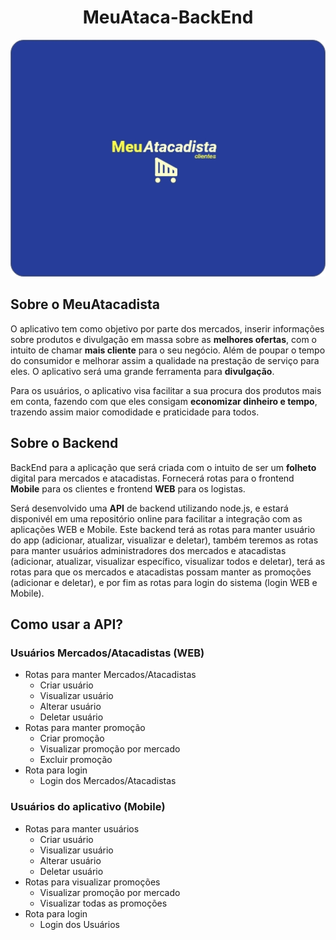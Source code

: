 <center> <h1>MeuAtaca-BackEnd</h1> </center> 

<p align="center">
  
  <img src="https://github.com/vitorruann/MeuAtaca-BackEnd/blob/master/images/LogoFundoAzuk.jpg"/>
</p>

## Sobre o MeuAtacadista
O aplicativo tem como objetivo por parte dos mercados, inserir informações sobre produtos e divulgação em massa sobre as **melhores ofertas**, com o intuito de chamar **mais cliente** para o seu negócio. Além de poupar o tempo do consumidor e melhorar assim a qualidade na prestação de serviço para eles. O aplicativo será uma grande ferramenta para **divulgação**.

Para os usuários, o aplicativo visa facilitar a sua procura dos produtos mais em conta, fazendo com que eles consigam **economizar dinheiro e tempo**, trazendo assim maior comodidade e praticidade para todos.

## Sobre o Backend
BackEnd para a aplicação que será criada com o intuito de ser um **folheto** digital para mercados e atacadistas. Fornecerá rotas para o frontend **Mobile** para os clientes e frontend **WEB** para os logistas.

Será desenvolvido uma **API** de backend utilizando node.js, e estará disponivél em uma repositório online para facilitar a integração com as aplicações WEB e Mobile. Este backend terá as rotas para manter usuário do app (adicionar, atualizar, visualizar e deletar), também teremos as rotas para manter usuários administradores dos mercados e atacadistas (adicionar, atualizar, visualizar específico, visualizar todos e deletar), terá as rotas para que os mercados e atacadistas possam manter as promoções (adicionar e deletar), e por fim as rotas para login do sistema (login WEB e Mobile).

## Como usar a API?
### Usuários Mercados/Atacadistas (WEB)
* Rotas para manter Mercados/Atacadistas
  * Criar usuário
  * Visualizar usuário
  * Alterar usuário
  * Deletar usuário 
* Rotas para manter promoção
  * Criar promoção
  * Visualizar promoção por mercado
  * Excluir promoção
* Rota para login
  * Login dos Mercados/Atacadistas

### Usuários do aplicativo (Mobile)
* Rotas para manter usuários
  * Criar usuário
  * Visualizar usuário
  * Alterar usuário
  * Deletar usuário
* Rotas para visualizar promoções
  * Visualizar promoção por mercado
  * Visualizar todas as promoções
* Rota para login
  * Login dos Usuários